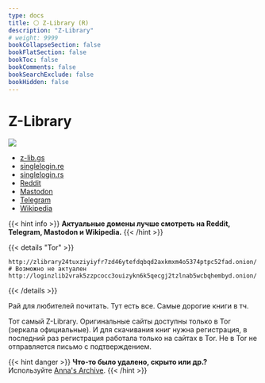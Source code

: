 ```yaml
---
type: docs
title: ⚪️ Z-Library (R)
description: "Z-Library"
# weight: 9999
bookCollapseSection: false
bookFlatSection: false
bookToc: false
bookComments: false
bookSearchExclude: false
bookHidden: false
---
```


# Z-Library

![](https://upload.wikimedia.org/wikipedia/en/7/70/Screenshot_of_Z-Library.png)

- [z-lib.gs](https://z-lib.gs/?nt)
- [singlelogin.re](https://singlelogin.re/?nt)
- [singlelogin.rs](https://singlelogin.rs/?nt)
- [Reddit](https://www.reddit.com/r/zlibrary/?nt)
- [Mastodon](https://mastodon.social/@Z_Lib_official?nt)
- [Telegram](https://t.me/zlibrary_official?nt)
- [Wikipedia](https://en.wikipedia.org/wiki/Z-Library?nt)

{{< hint info >}}
**Актуальные домены лучше смотреть на Reddit, Telegram, Mastodon и Wikipedia.**
{{< /hint >}}

{{< details "Tor" >}}

```
http://zlibrary24tuxziyiyfr7zd46ytefdqbqd2axkmxm4o5374ptpc52fad.onion/ # Возможно не актуален
http://loginzlib2vrak5zzpcocc3ouizykn6k5qecgj2tzlnab5wcbqhembyd.onion/
```

{{< /details >}}

Рай для любителей почитать. Тут есть все. Самые дорогие книги в тч.

Тот самый Z-Library. Оригинальные сайты доступны только в Tor (зеркала официальные). И для скачивания книг нужна регистрация, в последний раз регистрация работала только на сайтах в Tor. Не в Tor не отправляется письмо с подтверждением.

{{< hint danger >}}
**Что-то было удалено, скрыто или др.?**<br>
Используйте [Anna's Archive](../annas-archive).
{{< /hint >}}
